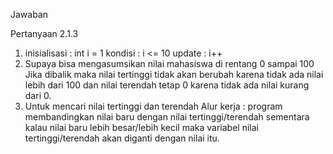 Jawaban  

Pertanyaan 2.1.3
1.  inisialisasi    : int i = 1
    kondisi         : i <= 10
    update          : i++
2.  Supaya bisa mengasumsikan nilai mahasiswa di rentang 0 sampai 100
    Jika dibalik maka nilai tertinggi tidak akan berubah karena tidak ada nilai lebih dari 100 dan nilai terendah tetap 0 karena tidak ada nilai kurang dari 0.
3.  Untuk mencari nilai tertinggi dan terendah
    Alur kerja : program membandingkan nilai baru dengan nilai tertinggi/terendah sementara kalau nilai baru lebih besar/lebih kecil maka variabel nilai tertinggi/terendah akan diganti dengan nilai itu.